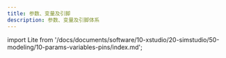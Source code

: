```yaml
---
title: 参数、变量及引脚
description: 参数、变量及引脚体系
---
```



import Lite from '/docs/documents/software/10-xstudio/20-simstudio/50-modeling/10-params-variables-pins/index.md';

<Lite />
